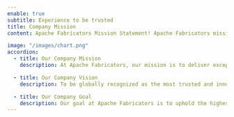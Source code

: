 ```yaml
---
enable: true
subtitle: Experience to be trusted
title: Company Mission
content: Apache Fabricators Mission Statement! Apache Fabricators mission is to provide an exceptional level of Fabrication services resulting in recognition as the leader and preferred contractor in the global offshore, onshore and subsea energy industry. Apache Fabricators are committed to delivering unparalleled service and industry solution – with the highest priority on safety that exceeds client’s expectations.

image: "/images/chart.png"
accordion:
  - title: Our Company Mission
    description: At Apache Fabricators, our mission is to deliver exceptional fabrication services that position us as the leader and preferred contractor in the global offshore, onshore, and subsea energy industry. We are committed to providing unparalleled service and tailored industry solutions while prioritizing safety and consistently exceeding our clients' expectations.

  - title: Our Company Vision
    description: To be globally recognized as the most trusted and innovative fabrication partner in the energy sector, known for our unwavering commitment to quality, safety, and client satisfaction.

  - title: Our Company Goal
    description: Our goal at Apache Fabricators is to uphold the highest standards of safety across all operations, ensuring the well-being of our team and clients. We strive to exceed client expectations by delivering personalized service and innovative solutions tailored to their needs. As we expand our footprint in the global energy market, our focus remains on maintaining leadership through quality craftsmanship, technological advancement, and a highly skilled workforce. We are committed to sustainable growth, fostering long-term partnerships, and implementing environmentally responsible practices that support a stronger, more efficient future in fabrication.
---
```

